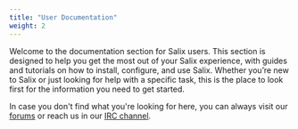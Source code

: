 ```yaml
---
title: "User Documentation"
weight: 2
---
```


Welcome to the documentation section for Salix users. This section is designed
to help you get the most out of your Salix experience, with guides and
tutorials on how to install, configure, and use Salix. Whether you’re new to
Salix or just looking for help with a specific task, this is the place to look
first for the information you need to get started.

In case you don't find what you're looking for here, you can always visit our
[forums](https://forum.salixos.org/) or reach us in our
[IRC channel](https://salixos.org/chat.html).
